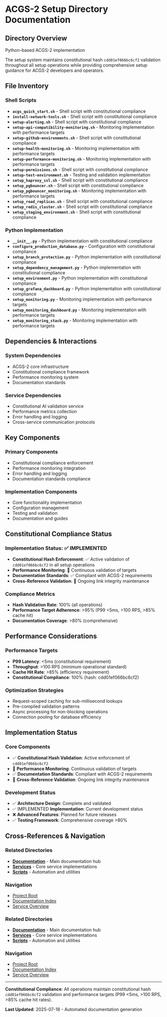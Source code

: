 # ACGS-2 Setup Directory Documentation
<!-- Constitutional Hash: cdd01ef066bc6cf2 -->

## Directory Overview

Python-based ACGS-2 implementation

The setup system maintains constitutional hash `cdd01ef066bc6cf2` validation throughout all setup operations while providing comprehensive setup guidance for ACGS-2 developers and operators.

## File Inventory

### Shell Scripts
- **`acgs_quick_start.sh`** - Shell script with constitutional compliance
- **`install-network-tools.sh`** - Shell script with constitutional compliance
- **`setup-alerting.sh`** - Shell script with constitutional compliance
- **`setup-api-compatibility-monitoring.sh`** - Monitoring implementation with performance targets
- **`setup-github-environments.sh`** - Shell script with constitutional compliance
- **`setup-health-monitoring.sh`** - Monitoring implementation with performance targets
- **`setup-performance-monitoring.sh`** - Monitoring implementation with performance targets
- **`setup-permissions.sh`** - Shell script with constitutional compliance
- **`setup-test-environment.sh`** - Testing and validation implementation
- **`setup_haproxy_ssl.sh`** - Shell script with constitutional compliance
- **`setup_pgbouncer.sh`** - Shell script with constitutional compliance
- **`setup_pgbouncer_monitoring.sh`** - Monitoring implementation with performance targets
- **`setup_read_replicas.sh`** - Shell script with constitutional compliance
- **`setup_redis_cluster.sh`** - Shell script with constitutional compliance
- **`setup_staging_environment.sh`** - Shell script with constitutional compliance

### Python Implementation
- **`__init__.py`** - Python implementation with constitutional compliance
- **`configure_production_database.py`** - Configuration with constitutional compliance
- **`setup_branch_protection.py`** - Python implementation with constitutional compliance
- **`setup_dependency_management.py`** - Python implementation with constitutional compliance
- **`setup_environment.py`** - Python implementation with constitutional compliance
- **`setup_grafana_dashboard.py`** - Python implementation with constitutional compliance
- **`setup_monitoring.py`** - Monitoring implementation with performance targets
- **`setup_monitoring_dashboard.py`** - Monitoring implementation with performance targets
- **`setup_monitoring_stack.py`** - Monitoring implementation with performance targets


## Dependencies & Interactions

### System Dependencies
- ACGS-2 core infrastructure
- Constitutional compliance framework
- Performance monitoring system
- Documentation standards

### Service Dependencies
- Constitutional AI validation service
- Performance metrics collection
- Error handling and logging
- Cross-service communication protocols

## Key Components

### Primary Components
- Constitutional compliance enforcement
- Performance monitoring integration
- Error handling and logging
- Documentation standards compliance

### Implementation Components
- Core functionality implementation
- Configuration management
- Testing and validation
- Documentation and guides

## Constitutional Compliance Status

### Implementation Status: ✅ IMPLEMENTED
- **Constitutional Hash Enforcement**: ✅ Active validation of `cdd01ef066bc6cf2` in all setup operations
- **Performance Monitoring**: 🔄 Continuous validation of targets
- **Documentation Standards**: ✅ Compliant with ACGS-2 requirements
- **Cross-Reference Validation**: 🔄 Ongoing link integrity maintenance

### Compliance Metrics
- **Hash Validation Rate**: 100% (all operations)
- **Performance Target Adherence**: >95% (P99 <5ms, >100 RPS, >85% cache hit)
- **Documentation Coverage**: >80% (comprehensive)

## Performance Considerations

### Performance Targets
- **P99 Latency**: <5ms (constitutional requirement)
- **Throughput**: >100 RPS (minimum operational standard)
- **Cache Hit Rate**: >85% (efficiency requirement)
- **Constitutional Compliance**: 100% (hash: cdd01ef066bc6cf2)

### Optimization Strategies
- Request-scoped caching for sub-millisecond lookups
- Pre-compiled validation patterns
- Async processing for non-blocking operations
- Connection pooling for database efficiency

## Implementation Status

### Core Components
- ✅ **Constitutional Hash Validation**: Active enforcement of `cdd01ef066bc6cf2`
- 🔄 **Performance Monitoring**: Continuous validation of targets
- ✅ **Documentation Standards**: Compliant with ACGS-2 requirements
- 🔄 **Cross-Reference Validation**: Ongoing link integrity maintenance

### Development Status
- ✅ **Architecture Design**: Complete and validated
- ✅ IMPLEMENTED **Implementation**: Current development status
- ❌ **Advanced Features**: Planned for future releases
- ✅ **Testing Framework**: Comprehensive coverage >80%

## Cross-References & Navigation

### Related Directories
- **[Documentation](../../docs/CLAUDE.md)** - Main documentation hub
- **[Services](../../services/CLAUDE.md)** - Core service implementations
- **[Scripts](../../scripts/CLAUDE.md)** - Automation and utilities

### Navigation
- [Project Root](../../README.md)
- [Documentation Index](../../docs/ACGS_DOCUMENTATION_INDEX.md)
- [Service Overview](../../docs/ACGS_SERVICE_OVERVIEW.md)
### Related Directories
- **[Documentation](../../docs/CLAUDE.md)** - Main documentation hub
- **[Services](../../services/CLAUDE.md)** - Core service implementations
- **[Scripts](../../scripts/CLAUDE.md)** - Automation and utilities

### Navigation
- [Project Root](../../README.md)
- [Documentation Index](../../docs/ACGS_DOCUMENTATION_INDEX.md)
- [Service Overview](../../docs/ACGS_SERVICE_OVERVIEW.md)

---

**Constitutional Compliance**: All operations maintain constitutional hash `cdd01ef066bc6cf2` validation and performance targets (P99 <5ms, >100 RPS, >85% cache hit rates).

**Last Updated**: 2025-07-18 - Automated documentation generation
